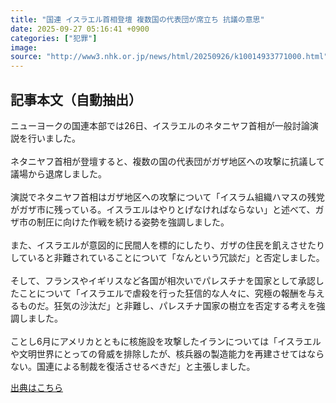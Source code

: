 ```yaml
---
title: "国連 イスラエル首相登壇 複数国の代表団が席立ち 抗議の意思"
date: 2025-09-27 05:16:41 +0900
categories: ["犯罪"]
image: 
source: "http://www3.nhk.or.jp/news/html/20250926/k10014933771000.html"
---
```


## 記事本文（自動抽出）
<div><div class="body-text">
										<p>ニューヨークの国連本部では26日、イスラエルのネタニヤフ首相が一般討論演説を行いました。<br><br>ネタニヤフ首相が登壇すると、複数の国の代表団がガザ地区への攻撃に抗議して議場から退席しました。<br><br>演説でネタニヤフ首相はガザ地区への攻撃について「イスラム組織ハマスの残党がガザ市に残っている。イスラエルはやりとげなければならない」と述べて、ガザ市の制圧に向けた作戦を続ける姿勢を強調しました。<br><br>また、イスラエルが意図的に民間人を標的にしたり、ガザの住民を飢えさせたりしていると非難されていることについて「なんという冗談だ」と否定しました。<br><br>そして、フランスやイギリスなど各国が相次いでパレスチナを国家として承認したことについて「イスラエルで虐殺を行った狂信的な人々に、究極の報酬を与えるものだ。狂気の沙汰だ」と非難し、パレスチナ国家の樹立を否定する考えを強調しました。<br><br>ことし6月にアメリカとともに核施設を攻撃したイランについては「イスラエルや文明世界にとっての脅威を排除したが、核兵器の製造能力を再建させてはならない。国連による制裁を復活させるべきだ」と主張しました。</p>
								</div>
							</div>

[出典はこちら](http://www3.nhk.or.jp/news/html/20250926/k10014933771000.html)
